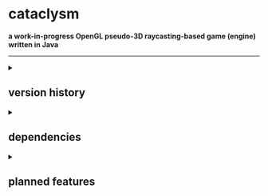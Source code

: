 <h1>cataclysm</h1>
<b>a work-in-progress OpenGL pseudo-3D raycasting-based game (engine) written in Java</b>
<hr>
<details>
  <summary><h2>version history</h2></summary>
  <details>
    <summary STYLE="padding:0px"><h4 STYLE="padding:0px">v0.1.0:</h4><br>rendering of individual rectangles assigned to rays</summary>
    <img src="https://github.com/zase414/assets/blob/main/1.gif" style="width:360px;height:200px;">
  </details>
  <details>
    <summary><h4>v0.2.0:</h4><br>minimap scene added</summary>
    <img src="https://github.com/zase414/assets/blob/main/2.gif" style="width:360px;height:200px;">
  </details>
  <details>
    <summary><h4>v0.3.0:</h4><br>improved minimap and optimized rendering that only renders one trapezoid per wall segment</summary>
    <img src="https://github.com/zase414/assets/blob/main/3.gif" style="width:360px;height:200px;">
  </details>
  <details>
    <summary><h4>v0.3.1:</h4><br>minimap only renders the parts which have been revealed by the player</summary>
    <img src="https://github.com/zase414/assets/blob/main/4.gif" style="width:360px;height:200px;">
  </details>
  <details>
    <summary><h4>v0.4.0:</h4><br>enabled movement along the z-axis, improved the engine to allow multi-layer rendering</summary>
    <img src="https://github.com/zase414/assets/blob/main/6.gif" style="width:360px;height:200px;">
  </details>
  <details>
    <summary><h4>v0.4.1:</h4><br>added the ability to walk on top of walls</summary>
    <img src="https://github.com/zase414/assets/blob/main/7.gif" style="width:360px;height:200px;">
  </details>
  <details>
    <summary><h4>v0.5.0:</h4><br>added option to convert PGF/TikZ files (GeoGebra export option) to in-game maps</summary>
  </details>
  <details>
    <summary><h4>v0.5.1:</h4><br>menu screen improved, here you can select a map to play from the "maps" folder</summary>
  </details>
</details>

<details>
  <summary><h2>dependencies</h2></summary>
  <a href="https://www.lwjgl.org/download">LWJGL 3.3.2</a><br>
  <a href="https://github.com/JOML-CI/JOML">JOML 1.10.5</a><br>
  <a href="https://github.com/google/gson">GSON 2.10.1</a>
</details>
<details>
<summary><h2>planned features</h2></summary>
texture support<br>
procedurally generated maps
</details>
